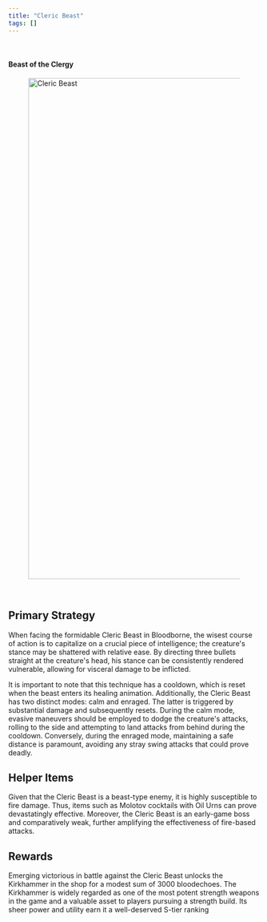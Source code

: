 ```yaml
---
title: "Cleric Beast"
tags: []
---
```




<br />

#### Beast of the Clergy
<figure>
<img src="/cl-beast.jpg" class="rounded-md my-8" alt="Cleric Beast" style="width:1000px;border-radius:8px:">
</figure>



<br /> 

## Primary Strategy

When facing the formidable Cleric Beast in Bloodborne, the wisest course of action is to capitalize on a crucial piece of intelligence; the creature's stance may be shattered with relative ease. By directing three bullets straight at the creature's head, his stance can be consistently rendered vulnerable, allowing for visceral damage to be inflicted.

It is important to note that this technique has a cooldown, which is reset when the beast enters its healing animation. Additionally, the Cleric Beast has two distinct modes: calm and enraged. The latter is triggered by substantial damage and subsequently resets. During the calm mode, evasive maneuvers should be employed to dodge the creature's attacks, rolling to the side and attempting to land attacks from behind during the cooldown. Conversely, during the enraged mode, maintaining a safe distance is paramount, avoiding any stray swing attacks that could prove deadly.
<br /> 




## Helper Items

Given that the Cleric Beast is a beast-type enemy, it is highly susceptible to fire damage. Thus, items such as Molotov cocktails with Oil Urns can prove devastatingly effective. Moreover, the Cleric Beast is an early-game boss and comparatively weak, further amplifying the effectiveness of fire-based attacks.

## Rewards
Emerging victorious in battle against the Cleric Beast unlocks the Kirkhammer in the shop for a modest sum of 3000 bloodechoes. The Kirkhammer is widely regarded as one of the most potent strength weapons in the game and a valuable asset to players pursuing a strength build. Its sheer power and utility earn it a well-deserved S-tier ranking





<br /> 




